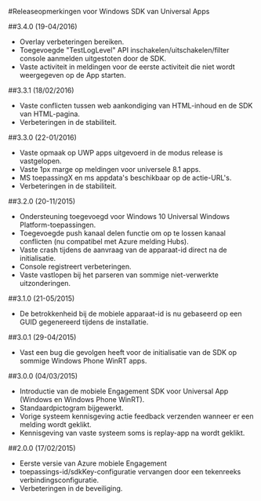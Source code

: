 <properties 
    pageTitle="Releaseopmerkingen voor Windows SDK van Universal Apps" 
    description="Mobiele Engagement Azure - universele Apps SDK Release-opmerkingen"
    services="mobile-engagement" 
    documentationCenter="mobile" 
    authors="piyushjo" 
    manager="dwrede" 
    editor="" />

<tags 
    ms.service="mobile-engagement" 
    ms.workload="mobile" 
    ms.tgt_pltfrm="mobile-windows-store" 
    ms.devlang="dotnet" 
    ms.topic="article" 
    ms.date="08/19/2016" 
    ms.author="piyushjo" />

#<a name="windows-universal-apps-sdk-release-notes"></a>Releaseopmerkingen voor Windows SDK van Universal Apps

##<a name="340-04192016"></a>3.4.0 (19-04/2016)

-   Overlay verbeteringen bereiken.
-   Toegevoegde "TestLogLevel" API inschakelen/uitschakelen/filter console aanmelden uitgestoten door de SDK.
-   Vaste activiteit in meldingen voor de eerste activiteit die niet wordt weergegeven op de App starten.

##<a name="331-02182016"></a>3.3.1 (18/02/2016)

-   Vaste conflicten tussen web aankondiging van HTML-inhoud en de SDK van HTML-pagina.
-   Verbeteringen in de stabiliteit.

##<a name="330-01222016"></a>3.3.0 (22-01/2016)

-   Vaste opmaak op UWP apps uitgevoerd in de modus release is vastgelopen.
-   Vaste 1px marge op meldingen voor universele 8.1 apps.
-   MS toepassingX en ms appdata's beschikbaar op de actie-URL's.
-   Verbeteringen in de stabiliteit.

##<a name="320-11202015"></a>3.2.0 (20-11/2015)

-   Ondersteuning toegevoegd voor Windows 10 Universal Windows Platform-toepassingen.
-   Toegevoegde push kanaal delen functie om op te lossen kanaal conflicten (nu compatibel met Azure melding Hubs).
-   Vaste crash tijdens de aanvraag van de apparaat-id direct na de initialisatie.
-   Console registreert verbeteringen.
-   Vaste vastlopen bij het parseren van sommige niet-verwerkte uitzonderingen.

##<a name="310-05212015"></a>3.1.0 (21-05/2015)

-   De betrokkenheid bij de mobiele apparaat-id is nu gebaseerd op een GUID gegenereerd tijdens de installatie.

##<a name="301-04292015"></a>3.0.1 (29-04/2015)

-   Vast een bug die gevolgen heeft voor de initialisatie van de SDK op sommige Windows Phone WinRT apps.

##<a name="300-04032015"></a>3.0.0 (04/03/2015)

-   Introductie van de mobiele Engagement SDK voor Universal App (Windows en Windows Phone WinRT).
-   Standaardpictogram bijgewerkt.
-   Vorige systeem kennisgeving actie feedback verzenden wanneer er een melding wordt geklikt.
-   Kennisgeving van vaste systeem soms is replay-app na wordt geklikt.

##<a name="200-02172015"></a>2.0.0 (17/02/2015)

-   Eerste versie van Azure mobiele Engagement
-   toepassings-id/sdkKey-configuratie vervangen door een tekenreeks verbindingsconfiguratie.
-   Verbeteringen in de beveiliging.

 
